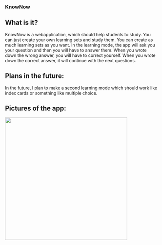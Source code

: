 ### KnowNow
## What is it?

KnowNow is a webapplication, which should help students to study. You can just create your own learning sets and study them. You can create as much learning sets as you want.
In the learning mode, the app will ask you your question and then you will have to answer them. When you wrote down the wrong answer, you will have to correct yourself. When you wrote down the correct answer, it will continue with the next questions.

## Plans in the future:

In the future, I plan to make a second learning mode which should work like index cards or something like multiple choice.

## Pictures of the app:

[<img align="left" height="400px" src="https://i.postimg.cc/7Y6Cprg3/KnowNow.png">][KnowNow1]

[KnowNow1]: https://i.postimg.cc/7Y6Cprg3/KnowNow.png
